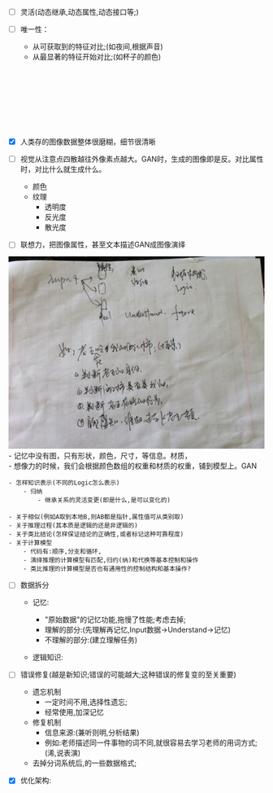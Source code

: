 - [ ] 灵活(动态继承,动态属性,动态接口等;)
		
		
- [ ] 唯一性：
	- 从可获取到的特征对比;(如夜间,根据声音)
	- 从最显著的特征开始对比;(如杯子的颜色)


</br>
</br>
</br>
</br>
</br>
</br>
</br>
		




- [x] 人类存的图像数据整体很磨糊，细节很清晰

- [ ] 视觉从注意点四散越往外像素点越大。GAN时，生成的图像即是反。对比属性时，对比什么就生成什么。
	- 颜色
	- 纹理
		- 透明度
		- 反光度
		- 散光度
	
- [ ] 联想力，把图像属性，甚至文本描述GAN成图像演绎

 ![](1.png)
	- 记忆中没有图，只有形状，颜色，尺寸，等信息。材质，  
		- 想像力的时候，我们会根据颜色数组的权重和材质的权重，铺到模型上。GAN







	- 怎样知识表示(不同的Logic怎么表示)
		- 归纳
			- 继承关系的灵活变更(即是什么,是可以变化的)
		
	- 关于相似(例如A取到本地B,则AB都是指针,属性值可从类别取)
	- 关于推理过程(其本质是逻辑的还是非逻辑的)
	- 关于类比结论(怎样保证结论的正确性,或者标记这种可靠程度)
	- 关于计算模型
		- 代码有:顺序,分支和循环,
		- 演绎推理的计算模型有匹配,归约(纳)和代换等基本控制和操作
		- 类比推理的计算模型是否也有通用性的控制结构和基本操作?

- [ ] 数据拆分
	- 记忆:
		- "原始数据"的记忆功能,拖慢了性能;考虑去掉;
		- 理解的部分:(先理解再记忆,Input数据->Understand->记忆)
		- 不理解的部分:(建立理解任务)

	- 逻辑知识:





- [ ] 错误修复(越是新知识;错误的可能越大;这种错误的修复变的至关重要)
	- 遗忘机制
		- 一定时间不用,选择性遗忘;
		- 经常使用,加深记忆
	- 修复机制
		- 信息来源:(兼听则明,分析结果)
		- 例如:老师描述同一件事物的词不同,就很容易去学习老师的用词方式;(浠,说表演)
	- 去掉分词系统后,的一些数据格式;

- [x] 优化架构:




